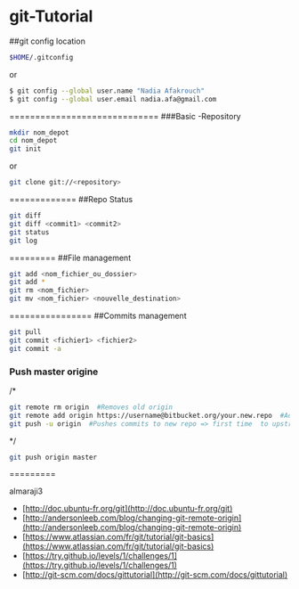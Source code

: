 git-Tutorial
============

##git config location 
```sh
$HOME/.gitconfig
```
or 
```sh
$ git config --global user.name "Nadia Afakrouch"
$ git config --global user.email nadia.afa@gmail.com
```
=============================
###Basic -Repository
```sh
mkdir nom_depot
cd nom_depot
git init
```

or 

```sh
git clone git://<repository>
```
=============
##Repo Status
```sh
git diff
git diff <commit1> <commit2>
git status
git log
```
=========
##File management

```sh
git add <nom_fichier_ou_dossier>
git add *
git rm <nom_fichier>
git mv <nom_fichier> <nouvelle_destination>
```
================
##Commits management

```sh
git pull
git commit <fichier1> <fichier2>
git commit -a
```
### Push master origine
/*

```sh
git remote rm origin  #Removes old origin
git remote add origin https://username@bitbucket.org/your.new.repo  #Adds new origin pointing to BitBucket
git push -u origin  #Pushes commits to new repo => first time  to upstream (match) local master with remote master
```
*/
```sh
git push origin master
```
=========

almaraji3

- [http://doc.ubuntu-fr.org/git](http://doc.ubuntu-fr.org/git)
- [http://andersonleeb.com/blog/changing-git-remote-origin](http://andersonleeb.com/blog/changing-git-remote-origin)
- [https://www.atlassian.com/fr/git/tutorial/git-basics](https://www.atlassian.com/fr/git/tutorial/git-basics)
- [https://try.github.io/levels/1/challenges/1](https://try.github.io/levels/1/challenges/1)
- [http://git-scm.com/docs/gittutorial](http://git-scm.com/docs/gittutorial)




